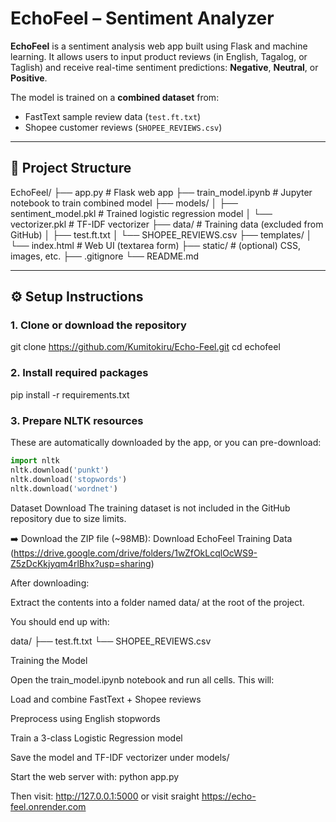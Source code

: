 # EchoFeel – Sentiment Analyzer

**EchoFeel** is a sentiment analysis web app built using Flask and machine learning. It allows users to input product reviews (in English, Tagalog, or Taglish) and receive real-time sentiment predictions: **Negative**, **Neutral**, or **Positive**.

The model is trained on a **combined dataset** from:
- FastText sample review data (`test.ft.txt`)
- Shopee customer reviews (`SHOPEE_REVIEWS.csv`)

---

## 📁 Project Structure

EchoFeel/
├── app.py # Flask web app
├── train_model.ipynb # Jupyter notebook to train combined model
├── models/
│ ├── sentiment_model.pkl # Trained logistic regression model
│ └── vectorizer.pkl # TF-IDF vectorizer
├── data/ # Training data (excluded from GitHub)
│ ├── test.ft.txt
│ └── SHOPEE_REVIEWS.csv
├── templates/
│ └── index.html # Web UI (textarea form)
├── static/ # (optional) CSS, images, etc.
├── .gitignore
└── README.md

---

## ⚙️ Setup Instructions

### 1. Clone or download the repository


git clone https://github.com/Kumitokiru/Echo-Feel.git
cd echofeel

### 2. Install required packages

pip install -r requirements.txt

### 3. Prepare NLTK resources

These are automatically downloaded by the app, or you can pre-download:

```python
import nltk
nltk.download('punkt')
nltk.download('stopwords')
nltk.download('wordnet') 
```
Dataset Download
The training dataset is not included in the GitHub repository due to size limits.

➡️ Download the ZIP file (~98MB):
Download EchoFeel Training Data
(https://drive.google.com/drive/folders/1wZfOkLcqlOcWS9-Z5zDcKkjyqm4rlBhx?usp=sharing)

After downloading:

Extract the contents into a folder named data/ at the root of the project.

You should end up with:

    
data/
├── test.ft.txt
└── SHOPEE_REVIEWS.csv

Training the Model

Open the train_model.ipynb notebook and run all cells. This will:

Load and combine FastText + Shopee reviews

Preprocess using English stopwords

Train a 3-class Logistic Regression model

Save the model and TF-IDF vectorizer under models/

Start the web server with:
python app.py


Then visit:
http://127.0.0.1:5000
or visit sraight
https://echo-feel.onrender.com

